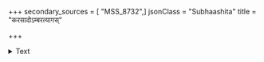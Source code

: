 +++
secondary_sources = [ "MSS_8732",]
jsonClass = "Subhaashita"
title = "करसादोऽम्बरत्यागस्"

+++

<details><summary>Text</summary>

करसादोऽम्बरत्यागस् तेजोहानिः सरागता।  
वारुणीसङ्गजावस्था भानुनाप्यनुभूयते॥
</details>

